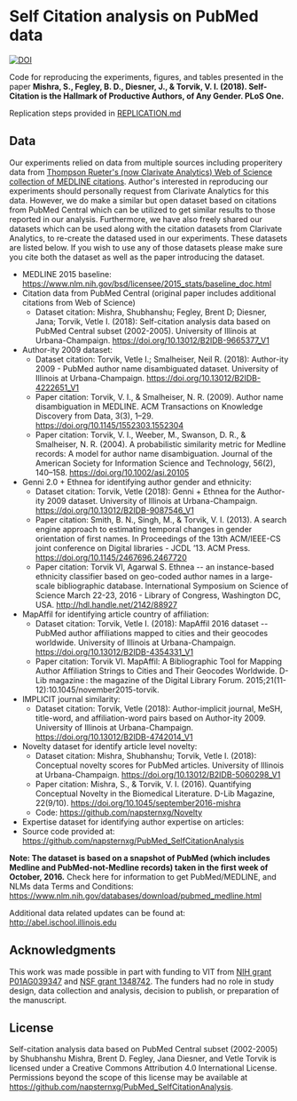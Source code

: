 # Self Citation analysis on PubMed data

[![DOI](https://zenodo.org/badge/114928249.svg)](https://zenodo.org/badge/latestdoi/114928249)

Code for reproducing the experiments, figures, and tables presented in the paper **Mishra, S., Fegley, B. D., Diesner, J., & Torvik, V. I. (2018). Self-Citation is the Hallmark of Productive Authors, of Any Gender. PLoS One.**

Replication steps provided in [REPLICATION.md](REPLICATION.md)

## Data

Our experiments relied on data from multiple sources including properitery data from [Thompson Rueter's (now Clarivate Analytics) Web of Science collection of MEDLINE citations](https://clarivate.com/products/web-of-science/databases/). Author's interested in reproducing our experiments should personally request from Clarivate Analytics for this data. However, we do make a similar but open dataset based on citations from PubMed Central which can be utilized to get similar results to those reported in our analysis. Furthermore, we have also freely shared our datasets which can be used along with the citation datasets from Clarivate Analytics, to re-create the datased used in our experiments. These datasets are listed below. If you wish to use any of those datasets please make sure you cite both the dataset as well as the paper introducing the dataset. 

* MEDLINE 2015 baseline: https://www.nlm.nih.gov/bsd/licensee/2015_stats/baseline_doc.html
* Citation data from PubMed Central (original paper includes additional citations from Web of Science)
  - Dataset citation: Mishra, Shubhanshu; Fegley, Brent D; Diesner, Jana; Torvik, Vetle I. (2018): Self-citation analysis data based on PubMed Central subset (2002-2005). University of Illinois at Urbana-Champaign. https://doi.org/10.13012/B2IDB-9665377_V1
* Author-ity 2009 dataset: 
    - Dataset citation: Torvik, Vetle I.; Smalheiser, Neil R. (2018): Author-ity 2009 - PubMed author name disambiguated dataset. University of Illinois at Urbana-Champaign. https://doi.org/10.13012/B2IDB-4222651_V1
    - Paper citation: Torvik, V. I., & Smalheiser, N. R. (2009). Author name disambiguation in MEDLINE. ACM Transactions on Knowledge Discovery from Data, 3(3), 1–29. https://doi.org/10.1145/1552303.1552304
    - Paper citation: Torvik, V. I., Weeber, M., Swanson, D. R., & Smalheiser, N. R. (2004). A probabilistic similarity metric for Medline records: A model for author name disambiguation. Journal of the American Society for Information Science and Technology, 56(2), 140–158. https://doi.org/10.1002/asi.20105
* Genni 2.0 + Ethnea for identifying author gender and ethnicity:
    - Dataset citation: Torvik, Vetle (2018): Genni + Ethnea for the Author-ity 2009 dataset. University of Illinois at Urbana-Champaign. https://doi.org/10.13012/B2IDB-9087546_V1
    - Paper citation: Smith, B. N., Singh, M., & Torvik, V. I. (2013). A search engine approach to estimating temporal changes in gender orientation of first names. In Proceedings of the 13th ACM/IEEE-CS joint conference on Digital libraries - JCDL ’13. ACM Press. https://doi.org/10.1145/2467696.2467720
    - Paper citation: Torvik VI, Agarwal S. Ethnea -- an instance-based ethnicity classifier based on geo-coded author names in a large-scale bibliographic database. International Symposium on Science of Science March 22-23, 2016 - Library of Congress, Washington DC, USA. http://hdl.handle.net/2142/88927
* MapAffil for identifying article country of affiliation:
    - Dataset citation: Torvik, Vetle I. (2018): MapAffil 2016 dataset -- PubMed author affiliations mapped to cities and their geocodes worldwide. University of Illinois at Urbana-Champaign. https://doi.org/10.13012/B2IDB-4354331_V1
    - Paper citation: Torvik VI. MapAffil: A Bibliographic Tool for Mapping Author Affiliation Strings to Cities and Their Geocodes Worldwide. D-Lib magazine : the magazine of the Digital Library Forum. 2015;21(11-12):10.1045/november2015-torvik. 
* IMPLICIT journal similarity:
    - Dataset citation: Torvik, Vetle (2018): Author-implicit journal, MeSH, title-word, and affiliation-word pairs based on Author-ity 2009. University of Illinois at Urbana-Champaign. https://doi.org/10.13012/B2IDB-4742014_V1
* Novelty dataset for identify article level novelty:
    - Dataset citation: Mishra, Shubhanshu; Torvik, Vetle I. (2018): Conceptual novelty scores for PubMed articles. University of Illinois at Urbana-Champaign. https://doi.org/10.13012/B2IDB-5060298_V1
    - Paper citation: Mishra, S., & Torvik, V. I. (2016). Quantifying Conceptual Novelty in the Biomedical Literature. D-Lib Magazine, 22(9/10). https://doi.org/10.1045/september2016-mishra 
    - Code: https://github.com/napsternxg/Novelty
* Expertise dataset for identifying author expertise on articles: 
* Source code provided at: https://github.com/napsternxg/PubMed_SelfCitationAnalysis

**Note: The dataset is based on a snapshot of PubMed (which includes Medline and PubMed-not-Medline records) taken in the first week of October, 2016.**
Check here for information to get PubMed/MEDLINE, and NLMs data Terms and Conditions:
https://www.nlm.nih.gov/databases/download/pubmed_medline.html

Additional data related updates can be found at: http://abel.ischool.illinois.edu


## Acknowledgments

This work was made possible in part with funding to VIT from [NIH grant P01AG039347](https://projectreporter.nih.gov/project_info_description.cfm?aid=8475017&icde=18058490) and [NSF grant 1348742](http://www.nsf.gov/awardsearch/showAward?AWD_ID=1348742). The funders had no role in study design, data collection and analysis, decision to publish, or preparation of the manuscript.

## License

Self-citation analysis data based on PubMed Central subset (2002-2005) by Shubhanshu Mishra, Brent D. Fegley, Jana Diesner, and Vetle Torvik is licensed under a Creative Commons Attribution 4.0 International License.
Permissions beyond the scope of this license may be available at https://github.com/napsternxg/PubMed_SelfCitationAnalysis.

